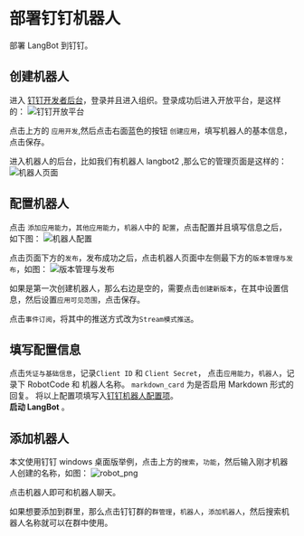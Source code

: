 # 部署钉钉机器人

部署 LangBot 到钉钉。

## 创建机器人

进入 [钉钉开发者后台](https://open-dev.dingtalk.com/?spm=ding_open_doc.document.0.0.74f445e5MkawbT#/)，登录并且进入组织。登录成功后进入开放平台，是这样的：
![钉钉开放平台](/assets/image/ding1.png)

点击上方的 `应用开发`,然后点击右面蓝色的按钮 `创建应用`，填写机器人的基本信息，点击保存。

进入机器人的后台，比如我们有机器人 langbot2 ,那么它的管理页面是这样的：
![机器人页面](/assets/image/ding2.png)

## 配置机器人


点击 `添加应用能力`，`其他应用能力`，`机器人`中的 `配置`，点击配置并且填写信息之后，如下图：
![机器人配置](/assets/image/ding3.png)

点击页面下方的`发布`，发布成功之后，点击机器人页面中左侧最下方的`版本管理与发布`，如图：
![版本管理与发布](/assets/image/ding4.png)

如果是第一次创建机器人，那么右边是空的，需要点击`创建新版本`，在其中设置信息，然后设置`应用可见范围`，点击保存。

点击`事件订阅`，将其中的推送方式改为`Stream模式推送`。

## 填写配置信息

点击`凭证与基础信息`，记录`Client ID` 和 `Client Secret`，
点击`应用能力`，`机器人`，记录下 RobotCode 和 机器人名称。
`markdown_card` 为是否启用 Markdown 形式的回复。
将以上配置项填写入[钉钉机器人配置项](/deploy/quick-config/config.md#钉钉适配器)。<br>
**启动 LangBot** 。

## 添加机器人

本文使用钉钉 windows 桌面版举例，点击上方的`搜索`，`功能`，然后输入刚才机器人创建的名称，如图：
![robot_png](/assets/image/ding5.png)

点击机器人即可和机器人聊天。<br>

如果想要添加到群里，那么点击钉钉群的`群管理`，`机器人`，`添加机器人`，然后搜索机器人名称就可以在群中使用。



